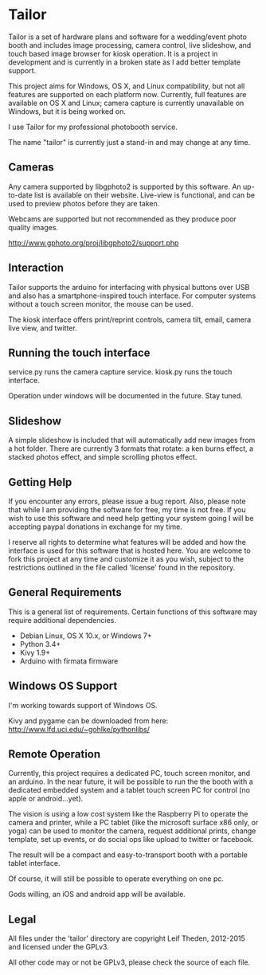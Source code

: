 Tailor
======

Tailor is a set of hardware plans and software for a wedding/event photo booth
and includes image processing, camera control, live slideshow, and touch based
image browser for kiosk operation.  It is a project in development and is
currently in a broken state as I add better template support.

This project aims for Windows, OS X, and Linux compatibility, but not all
features are supported on each platform now.  Currently, full features are
available on OS X and Linux;  camera capture is currently unavailable on
Windows, but it is being worked on.

I use Tailor for my professional photobooth service.

The name "tailor" is currently just a stand-in and may change at any time.


Cameras
-------

Any camera supported by libgphoto2 is supported by this software.  An up-to-date
list is available on their website.  Live-view is functional, and can be used
to preview photos before they are taken.

Webcams are supported but not recommended as they produce poor quality images.

http://www.gphoto.org/proj/libgphoto2/support.php


Interaction
-----------

Tailor supports the arduino for interfacing with physical buttons over USB
and also has a smartphone-inspired touch interface.  For computer systems
without a touch screen monitor, the mouse can be used.

The kiosk interface offers print/reprint controls, camera tilt, email,
camera live view, and twitter.


Running the touch interface
---------------------------

service.py runs the camera capture service.
kiosk.py runs the touch interface.

Operation under windows will be documented in the future.  Stay tuned.


Slideshow
---------

A simple slideshow is included that will automatically add new images from a
hot folder.  There are currently 3 formats that rotate: a ken burns effect, a
stacked photos effect, and simple scrolling photos effect.


Getting Help
------------

If you encounter any errors, please issue a bug report.  Also, please note that
while I am providing the software for free, my time is not free.  If you wish to
use this software and need help getting your system going I will be accepting
paypal donations in exchange for my time.

I reserve all rights to determine what features will be added and how the
interface is used for this software that is hosted here.  You are welcome to
fork this project at any time and customize it as you wish, subject to the
restrictions outlined in the file called 'license' found in the repository.


General Requirements
--------------------

This is a general list of requirements.  Certain functions of this
software may require additional dependencies.

-  Debian Linux, OS X 10.x, or Windows 7+
-  Python 3.4+
-  Kivy 1.9+
-  Arduino with firmata firmware


Windows OS Support
------------------

I'm working towards support of Windows OS.

Kivy and pygame can be downloaded from here:
http://www.lfd.uci.edu/~gohlke/pythonlibs/


Remote Operation
----------------

Currently, this project requires a dedicated PC, touch screen monitor, and an arduino.  In 
the near future, it will be possible to run the the booth with a dedicated embedded system
and a tablet touch screen PC for control (no apple or android...yet).

The vision is using a low cost system like the Raspberry Pi to operate the camera and printer,
while a PC tablet (like the microsoft surface x86 only, or yoga) can be used to monitor the
camera, request additional prints, change template, set up events, or do social ops like
upload to twitter or facebook.

The result will be a compact and easy-to-transport booth with a portable tablet interface.

Of course, it will still be possible to operate everything on one pc.

Gods willing, an iOS and android app will be available.


Legal
-----

All files under the 'tailor' directory are copyright Leif Theden, 2012-2015
and licensed under the GPLv3.

All other code may or not be GPLv3, please check the source of each file.
